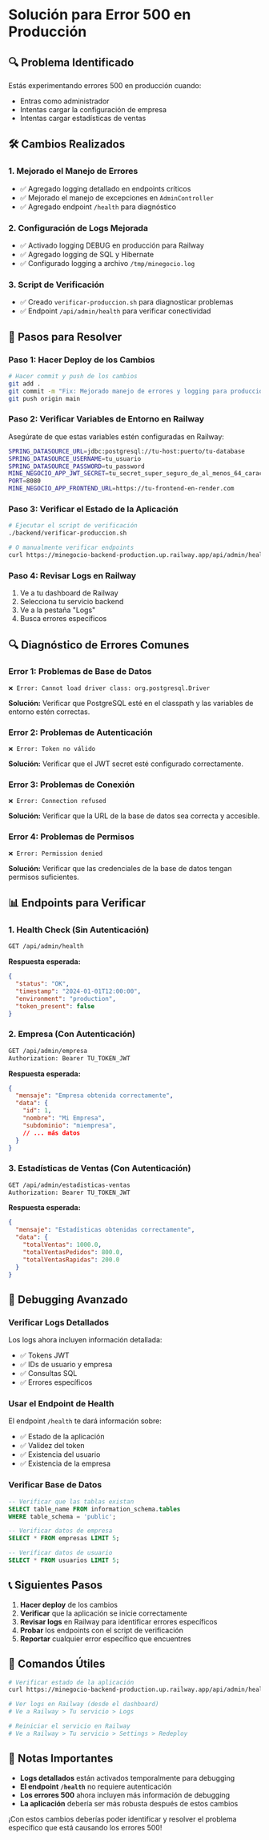 # Solución para Error 500 en Producción

## 🔍 **Problema Identificado**

Estás experimentando errores 500 en producción cuando:
- Entras como administrador
- Intentas cargar la configuración de empresa
- Intentas cargar estadísticas de ventas

## 🛠️ **Cambios Realizados**

### 1. **Mejorado el Manejo de Errores**
- ✅ Agregado logging detallado en endpoints críticos
- ✅ Mejorado el manejo de excepciones en `AdminController`
- ✅ Agregado endpoint `/health` para diagnóstico

### 2. **Configuración de Logs Mejorada**
- ✅ Activado logging DEBUG en producción para Railway
- ✅ Agregado logging de SQL y Hibernate
- ✅ Configurado logging a archivo `/tmp/minegocio.log`

### 3. **Script de Verificación**
- ✅ Creado `verificar-produccion.sh` para diagnosticar problemas
- ✅ Endpoint `/api/admin/health` para verificar conectividad

## 🚀 **Pasos para Resolver**

### **Paso 1: Hacer Deploy de los Cambios**
```bash
# Hacer commit y push de los cambios
git add .
git commit -m "Fix: Mejorado manejo de errores y logging para producción"
git push origin main
```

### **Paso 2: Verificar Variables de Entorno en Railway**
Asegúrate de que estas variables estén configuradas en Railway:

```bash
SPRING_DATASOURCE_URL=jdbc:postgresql://tu-host:puerto/tu-database
SPRING_DATASOURCE_USERNAME=tu_usuario
SPRING_DATASOURCE_PASSWORD=tu_password
MINE_NEGOCIO_APP_JWT_SECRET=tu_secret_super_seguro_de_al_menos_64_caracteres
PORT=8080
MINE_NEGOCIO_APP_FRONTEND_URL=https://tu-frontend-en-render.com
```

### **Paso 3: Verificar el Estado de la Aplicación**
```bash
# Ejecutar el script de verificación
./backend/verificar-produccion.sh

# O manualmente verificar endpoints
curl https://minegocio-backend-production.up.railway.app/api/admin/health
```

### **Paso 4: Revisar Logs en Railway**
1. Ve a tu dashboard de Railway
2. Selecciona tu servicio backend
3. Ve a la pestaña "Logs"
4. Busca errores específicos

## 🔍 **Diagnóstico de Errores Comunes**

### **Error 1: Problemas de Base de Datos**
```
❌ Error: Cannot load driver class: org.postgresql.Driver
```
**Solución:** Verificar que PostgreSQL esté en el classpath y las variables de entorno estén correctas.

### **Error 2: Problemas de Autenticación**
```
❌ Error: Token no válido
```
**Solución:** Verificar que el JWT secret esté configurado correctamente.

### **Error 3: Problemas de Conexión**
```
❌ Error: Connection refused
```
**Solución:** Verificar que la URL de la base de datos sea correcta y accesible.

### **Error 4: Problemas de Permisos**
```
❌ Error: Permission denied
```
**Solución:** Verificar que las credenciales de la base de datos tengan permisos suficientes.

## 📊 **Endpoints para Verificar**

### **1. Health Check (Sin Autenticación)**
```bash
GET /api/admin/health
```
**Respuesta esperada:**
```json
{
  "status": "OK",
  "timestamp": "2024-01-01T12:00:00",
  "environment": "production",
  "token_present": false
}
```

### **2. Empresa (Con Autenticación)**
```bash
GET /api/admin/empresa
Authorization: Bearer TU_TOKEN_JWT
```
**Respuesta esperada:**
```json
{
  "mensaje": "Empresa obtenida correctamente",
  "data": {
    "id": 1,
    "nombre": "Mi Empresa",
    "subdominio": "miempresa",
    // ... más datos
  }
}
```

### **3. Estadísticas de Ventas (Con Autenticación)**
```bash
GET /api/admin/estadisticas-ventas
Authorization: Bearer TU_TOKEN_JWT
```
**Respuesta esperada:**
```json
{
  "mensaje": "Estadísticas obtenidas correctamente",
  "data": {
    "totalVentas": 1000.0,
    "totalVentasPedidos": 800.0,
    "totalVentasRapidas": 200.0
  }
}
```

## 🐛 **Debugging Avanzado**

### **Verificar Logs Detallados**
Los logs ahora incluyen información detallada:
- ✅ Tokens JWT
- ✅ IDs de usuario y empresa
- ✅ Consultas SQL
- ✅ Errores específicos

### **Usar el Endpoint de Health**
El endpoint `/health` te dará información sobre:
- ✅ Estado de la aplicación
- ✅ Validez del token
- ✅ Existencia del usuario
- ✅ Existencia de la empresa

### **Verificar Base de Datos**
```sql
-- Verificar que las tablas existan
SELECT table_name FROM information_schema.tables 
WHERE table_schema = 'public';

-- Verificar datos de empresa
SELECT * FROM empresas LIMIT 5;

-- Verificar datos de usuario
SELECT * FROM usuarios LIMIT 5;
```

## 📞 **Siguientes Pasos**

1. **Hacer deploy** de los cambios
2. **Verificar** que la aplicación se inicie correctamente
3. **Revisar logs** en Railway para identificar errores específicos
4. **Probar** los endpoints con el script de verificación
5. **Reportar** cualquier error específico que encuentres

## 🔧 **Comandos Útiles**

```bash
# Verificar estado de la aplicación
curl https://minegocio-backend-production.up.railway.app/api/admin/health

# Ver logs en Railway (desde el dashboard)
# Ve a Railway > Tu servicio > Logs

# Reiniciar el servicio en Railway
# Ve a Railway > Tu servicio > Settings > Redeploy
```

## 📝 **Notas Importantes**

- **Logs detallados** están activados temporalmente para debugging
- **El endpoint `/health`** no requiere autenticación
- **Los errores 500** ahora incluyen más información de debugging
- **La aplicación** debería ser más robusta después de estos cambios

¡Con estos cambios deberías poder identificar y resolver el problema específico que está causando los errores 500! 